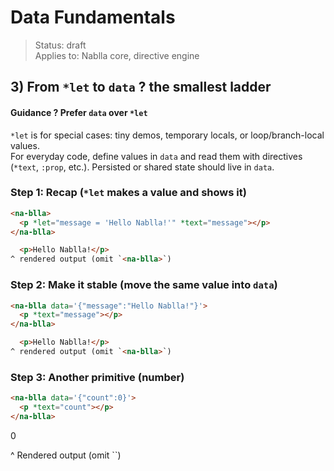 # Data Fundamentals

> Status: draft  
> Applies to: Nablla core, directive engine

## 3) From `*let` to `data` ? the smallest ladder

#### Guidance ? Prefer `data` over `*let`

`*let` is for special cases: tiny demos, temporary locals, or loop/branch-local values.  
For everyday code, define values in `data` and read them with directives (`*text`, `:prop`, etc.). Persisted or shared state should live in `data`.

### Step 1: Recap (`*let` makes a value and shows it)

```html
<na-blla>
  <p *let="message = 'Hello Nablla!'" *text="message"></p>
</na-blla>

  <p>Hello Nablla!</p>
^ rendered output (omit `<na-blla>`)

```

### Step 2: Make it stable (move the same value into `data`)

```html
<na-blla data='{"message":"Hello Nablla!"}'>
  <p *text="message"></p>
</na-blla>

  <p>Hello Nablla!</p>
^ rendered output (omit `<na-blla>`)
```

### Step 3: Another primitive (number)

```html
<na-blla data='{"count":0}'>
  <p *text="count"></p>
</na-blla>
```

<p>0 </p>
^ Rendered output (omit `<na-blla>`)


